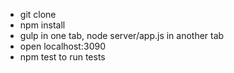 - git clone
- npm install
- gulp in one tab, node server/app.js in another tab
- open localhost:3090
- npm test to run tests